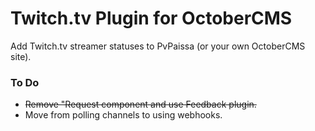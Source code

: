 # Twitch.tv Plugin for OctoberCMS
Add Twitch.tv streamer statuses to PvPaissa (or your own OctoberCMS site).

### To Do
- ~~Remove "Request component and use Feedback plugin.~~
- Move from polling channels to using webhooks.